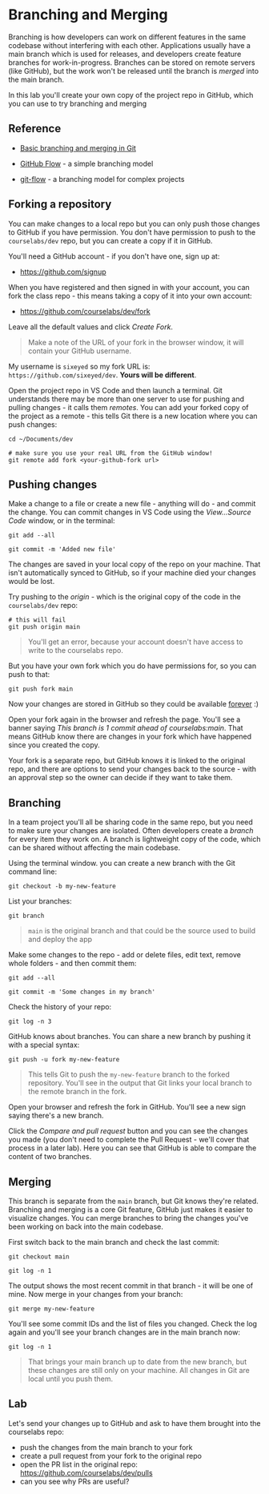 # Branching and Merging

Branching is how developers can work on different features in the same codebase without interfering with each other. Applications usually have a main branch which is used for releases, and developers create feature branches for work-in-progress. Branches can be stored on remote servers (like GitHub), but the work won't be released until the branch is _merged_ into the main branch.

In this lab you'll create your own copy of the project repo in GitHub, which you can use to try branching and merging

## Reference

- [Basic branching and merging in Git](https://git-scm.com/book/en/v2/Git-Branching-Basic-Branching-and-Merging)

- [GitHub Flow](https://guides.github.com/introduction/flow/https://guides.github.com/introduction/flow/) - a simple branching model

- [git-flow](https://nvie.com/posts/a-successful-git-branching-model/) - a branching model for complex  projects

## Forking a repository

You can make changes to a local repo but you can only push those changes to GitHub if you have permission. You don't have permission to push to the `courselabs/dev` repo, but you can create a copy if it in GitHub.

You'll need a GitHub account - if you don't have one, sign up at:

- https://github.com/signup

When you have registered and then signed in with your account, you can fork the class repo - this means taking a copy of it into your own account:

- https://github.com/courselabs/dev/fork

Leave all the default values and click _Create Fork_.

> Make a note of the URL of your fork in the browser window, it will contain your GitHub username. 

My username is `sixeyed` so my fork URL is: `https://github.com/sixeyed/dev`. **Yours will be different**.

Open the project repo in VS Code and then launch a terminal. Git understands there may be more than one server to use for pushing and pulling changes - it calls them _remotes_. You can add your forked copy of the project as a remote - this tells Git there is a new location where you can push changes:

```
cd ~/Documents/dev

# make sure you use your real URL from the GitHub window!
git remote add fork <your-github-fork url>
```

## Pushing changes

Make a change to a file or create a new file - anything will do - and commit the change. You can commit changes in VS Code using the _View...Source Code_ window, or in the terminal:

```
git add --all

git commit -m 'Added new file'
```

The changes are saved in your local copy of the repo on your machine. That isn't automatically synced to GitHub, so if your machine died your changes would be lost.

Try pushing to the _origin_ - which is the original copy of the code in the `courselabs/dev` repo:

```
# this will fail
git push origin main
```

> You'll get an error, because your account doesn't have access to write to the courselabs repo.

But you have your own fork which you do have permissions for, so you can push to that:

```
git push fork main
```

Now your changes are stored in GitHub so they could be available [forever](https://archiveprogram.github.com/arctic-vault/) :)

Open your fork again in the browser and refresh the page. You'll see a banner saying _This branch is 1 commit ahead of courselabs:main_. That means GitHub know there are changes in your fork which have happened since you created the copy.

Your fork is a separate repo, but GitHub knows it is linked to the original repo, and there are options to send your changes back to the source - with an approval step so the owner can decide if they want to take them.

## Branching

In a team project you'll all be sharing code in the same repo, but you need to make sure your changes are isolated. Often developers create a _branch_ for every item they work on. A branch is lightweight copy of the code, which can be shared without affecting the main codebase.

Using the terminal window. you can create a new branch with the Git command line:

```
git checkout -b my-new-feature
```

List your branches:

```
git branch
```

> `main` is the original branch and that could be the source used to build and deploy the app

Make some changes to the repo - add or delete files, edit text, remove whole folders - and then commit them:

```
git add --all

git commit -m 'Some changes in my branch'
```

Check the history of your repo:

```
git log -n 3
```

GitHub knows about branches. You can share a new branch by pushing it with a special syntax:

```
git push -u fork my-new-feature
```

> This tells Git to push the `my-new-feature` branch to the forked repository. You'll see in the output that Git links your local branch to the remote branch in the fork.

Open your browser and refresh the fork in GitHub. You'll see a new sign saying there's a new branch.

Click the _Compare and pull request_ button and you can see the changes you made (you don't need to complete the Pull Request - we'll cover that process in a later lab). Here you can see that GitHub is able to compare the content of two branches.

## Merging

This branch is separate from the `main` branch, but Git knows they're related. Branching and merging is a core Git feature, GitHub just makes it easier to visualize changes. You can merge branches to bring the changes you've been working on back into the main codebase.

First switch back to the main branch and check the last commit:

```
git checkout main

git log -n 1
```

The output shows the most recent commit in that branch - it will be one of mine. Now merge in your changes from your branch:

```
git merge my-new-feature
```

You'll see some commit IDs and the list of files you changed. Check the log again and you'll see your branch changes are in the main branch now:

```
git log -n 1
```

> That brings your main branch up to date from the new branch, but these changes are still only on your machine. All changes in Git are local until you push them.

## Lab

Let's send your changes up to GitHub and ask to have them brought into the courselabs repo:

- push the changes from the main branch to your fork
- create a pull request from your fork to the original repo
- open the PR list in the original repo: https://github.com/courselabs/dev/pulls
- can you see why PRs are useful?

